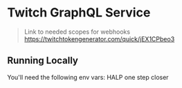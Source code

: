 # Twitch GraphQL Service

> Link to needed scopes for webhooks
> https://twitchtokengenerator.com/quick/jEX1CPbeo3

## Running Locally

You'll need the following env vars:
HALP
one step closer
